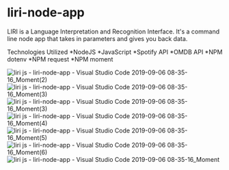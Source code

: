 # liri-node-app
 LIRI is a Language Interpretation and Recognition Interface. It's a command line node app that takes in parameters and gives you back data.
 
 Technologies Utilized
*NodeJS
*JavaScript
*Spotify API
*OMDB API
*NPM dotenv
*NPM request
*NPM moment



![liri js - liri-node-app - Visual Studio Code 2019-09-06 08-35-16_Moment(2)](https://user-images.githubusercontent.com/48167135/64441924-b2c41980-d083-11e9-82f2-005d7c741bf8.jpg)
![liri js - liri-node-app - Visual Studio Code 2019-09-06 08-35-16_Moment(3)](https://user-images.githubusercontent.com/48167135/64441941-bd7eae80-d083-11e9-9032-ef200ef0c53e.jpg)
![liri js - liri-node-app - Visual Studio Code 2019-09-06 08-35-16_Moment(3)](https://user-images.githubusercontent.com/48167135/64441955-c8394380-d083-11e9-8f4b-c262aa3479d5.jpg)
![liri js - liri-node-app - Visual Studio Code 2019-09-06 08-35-16_Moment(4)](https://user-images.githubusercontent.com/48167135/64441956-c8394380-d083-11e9-9e92-c992ae8a9218.jpg)
![liri js - liri-node-app - Visual Studio Code 2019-09-06 08-35-16_Moment(5)](https://user-images.githubusercontent.com/48167135/64441957-c8394380-d083-11e9-884d-a630f8b16e38.jpg)
![liri js - liri-node-app - Visual Studio Code 2019-09-06 08-35-16_Moment(6)](https://user-images.githubusercontent.com/48167135/64441959-c8d1da00-d083-11e9-8bf6-7e51ef5a7010.jpg)
![liri js - liri-node-app - Visual Studio Code 2019-09-06 08-35-16_Moment](https://user-images.githubusercontent.com/48167135/64441960-c96a7080-d083-11e9-9b4b-384e6ca3dbe1.jpg)
